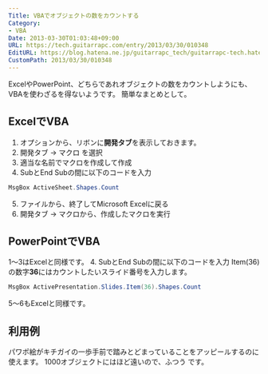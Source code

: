 ```yaml
---
Title: VBAでオブジェクトの数をカウントする
Category:
- VBA
Date: 2013-03-30T01:03:48+09:00
URL: https://tech.guitarrapc.com/entry/2013/03/30/010348
EditURL: https://blog.hatena.ne.jp/guitarrapc_tech/guitarrapc-tech.hatenablog.com/atom/entry/11696248318757675487
CustomPath: 2013/03/30/010348
---
```


ExcelやPowerPoint、どちらであれオブジェクトの数をカウントしようにも、VBAを使わざるを得ないようです。 簡単なまとめとして。
## ExcelでVBA
1. オプションから、リボンに<strong>開発タブ</strong>を表示しておきます。
2. 開発タブ → マクロ を選択
3. 適当な名前でマクロを作成して作成
4. SubとEnd Subの間に以下のコードを入力
```cs
MsgBox ActiveSheet.Shapes.Count
```

5. ファイルから、終了してMicrosoft Excelに戻る
6. 開発タブ → マクロから、作成したマクロを実行
## PowerPointでVBA
1～3はExcelと同様です。 4. SubとEnd Subの間に以下のコードを入力 Item(36)の数字<strong>36</strong>にはカウントしたいスライド番号を入力します。
```cs
MsgBox ActivePresentation.Slides.Item(36).Shapes.Count
```

5～6もExcelと同様です。
## 利用例
パワポ絵がキチガイの一歩手前で踏みとどまっていることをアッピールするのに使えます。 1000オブジェクトにはほど遠いので、ふつう です。
